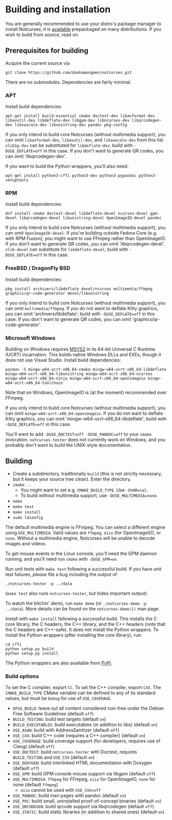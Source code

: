 # Building and installation

You are generally recommended to use your distro's package manager to install
Notcurses; it is [available](https://repology.org/project/notcurses/versions)
prepackaged on many distributions. If you wish to build from source, read on.

## Prerequisites for building

Acquire the current source via

`git clone https://github.com/dankamongmen/notcurses.git`

There are no submodules. Dependencies are fairly minimal.

### APT

Install build dependencies:

`apt-get install build-essential cmake doctest-dev libavformat-dev libavutil-dev libdeflate-dev libgpm-dev libncurses-dev libqrcodegen-dev libswscale-dev libunistring-dev pandoc pkg-config`

If you only intend to build core Notcurses (without multimedia support), you
can omit `libavformat-dev`, `libavutil-dev`, and `libswscale-dev` from this
list. `zlib1g-dev` can be substituted for `libdeflate-dev`; build with
`-DUSE_DEFLATE=off` in this case. If you don't want to generate QR codes, you can
omit 'libqrcodegen-dev'.

If you want to build the Python wrappers, you'll also need:

`apt-get install python3-cffi python3-dev python3-pypandoc python3-setuptools`

### RPM

Install build dependencies:

`dnf install cmake doctest-devel libdeflate-devel ncurses-devel gpm-devel libqrcodegen-devel libunistring-devel OpenImageIO-devel pandoc`

If you only intend to build core Notcurses (without multimedia support), you
can omit `OpenImageIO-devel`. If you're building outside Fedora Core (e.g. with
RPM Fusion), you might want to use FFmpeg rather than OpenImageIO. If you don't
want to generate QR codes, you can omit 'libqrcodegen-devel'. `zlib-devel` can
substitute for `libdeflate-devel`; build with `-DUSE_DEFLATE=off` in this case.

### FreeBSD / DragonFly BSD

Install build dependencies:

`pkg install archivers/libdeflate devel/ncurses multimedia/ffmpeg graphics/qr-code-generator devel/libunistring`

If you only intend to build core Notcurses (without multimedia support), you
can omit `multimedia/ffmpeg`. If you do not want to deflate Kitty graphics,
you can omit 'archivers/libdeflate'; build with `-DUSE_DEFLATE=off` in this
case. If you don't want to generate QR codes, you can omit
'graphics/qr-code-generator'.

### Microsoft Windows

Building on Windows requires [MSYS2](https://www.msys2.org/) in its
64-bit Universal C Runtime (UCRT) incarnation. This builds native Windows DLLs
and EXEs, though it does not use Visual Studio. Install build dependencies:

`pacman -S mingw-w64-ucrt-x86_64-cmake mingw-w64-ucrt-x86_64-libdeflate mingw-w64-ucrt-x86_64-libunistring mingw-w64-ucrt-x86_64-ncurses mingw-w64-ucrt-x86_64-ninja mingw-w64-ucrt-x86_64-openimageio mingw-w64-ucrt-x86_64-toolchain`

Note that on Windows, OpenImageIO is (at the moment) recommended over FFmpeg.

If you only intend to build core Notcurses (without multimedia support), you
can omit `mingw-w64-ucrt-x86_64-openimageio`. If you do not want to deflate Kitty
graphics, you can omit 'mingw-w64-ucrt-x86_64-libdeflate'; build with
`-DUSE_DEFLATE=off` in this case.

You'll want to add `-DUSE_DOCTEST=off -DUSE_PANDOC=off` to your `cmake` invocation.
`notcurses-tester` does not currently work on Windows, and you probably don't want
to build the UNIX-style documentation.

## Building

* Create a subdirectory, traditionally `build` (this is not strictly necessary,
  but it keeps your source tree clean). Enter the directory.
* `cmake ..`
  * You might want to set e.g. `CMAKE_BUILD_TYPE`. Use `-DVAR=val`.
  * To build without multimedia support, use `-DUSE_MULTIMEDIA=none`.
* `make`
* `make test`
* `make install`
* `sudo ldconfig`

The default multimedia engine is FFmpeg. You can select a different engine
using `USE_MULTIMEDIA`. Valid values are `ffmpeg`, `oiio` (for OpenImageIO),
or `none`. Without a multimedia engine, Notcurses will be unable to decode
images and videos.

To get mouse events in the Linux console, you'll need the GPM daemon running,
and you'll need run `cmake` with `-DUSE_GPM=on`.

Run unit tests with `make test` following a successful build. If you have unit
test failures, *please* file a bug including the output of

`./notcurses-tester -p ../data`

(`make test` also runs `notcurses-tester`, but hides important output).

To watch the bitchin' demo, run `make demo` (or `./notcurses-demo -p ../data`).
More details can be found on the `notcurses-demo(1)` man page.

Install with `make install` following a successful build. This installs the C
core library, the C headers, the C++ library, and the C++ headers (note that
the C headers are C++-safe). It does not install the Python wrappers. To
install the Python wrappers (after installing the core library), run:

```
cd cffi
python setup.py build
python setup.py install
```

The Python wrappers are also available from [PyPi](https://pypi.org/project/notcurses/).

### Build options

To set the C compiler, export `CC`. To set the C++ compiler, export `CXX`. The
`CMAKE_BUILD_TYPE` CMake variable can be defined to any of its standard values,
but must be `Debug` for use of `USE_COVERAGE`.

* `DFSG_BUILD`: leave out all content considered non-free under the Debian Free Software Guidelines (default `off`)
* `BUILD_TESTING`: build test targets (default `on`)
* `BUILD_EXECUTABLES`: build executables (in addition to libs) (default `on`)
* `USE_ASAN`: build with AddressSanitizer (default `off`)
* `USE_CXX`: build C++ code (requires a C++ compiler) (default `on`)
* `USE_COVERAGE`: build coverage support (for developers, requires use of Clang) (default `off`)
* `USE_DOCTEST`: build `notcurses-tester` with Doctest, requires `BUILD_TESTING` and `USE_CXX` (default `on`)
* `USE_DOXYGEN`: build interlinked HTML documentation with Doxygen (default `off`)
* `USE_GPM`: build GPM console mouse support via libgpm (default `off`)
* `USE_MULTIMEDIA`: `ffmpeg` for FFmpeg, `oiio` for OpenImageIO, `none` for none (default `ffmpeg`)
  * `oiio` cannot be used with `USE_CXX=off`
* `USE_PANDOC`: build man pages with pandoc (default `on`)
* `USE_POC`: build small, uninstalled proof-of-concept binaries (default `on`)
* `USE_QRCODEGEN`: build qrcode support via libqrcodegen (default `off`)
* `USE_STATIC`: build static libraries (in addition to shared ones) (default `on`)
